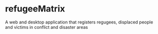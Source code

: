 refugeeMatrix
=============

A web and desktop application that registers regugees, displaced people and victims in conflict and disaster areas
